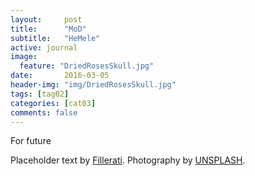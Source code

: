 ```yaml
---
layout:     post
title:      "MoD"
subtitle:   "HeMele"
active: journal
image:
  feature: "DriedRosesSkull.jpg"
date:       2016-03-05 
header-img: "img/DriedRosesSkull.jpg"
tags: [tag02]
categories: [cat03]
comments: false
---
```


<p>For future</p>

<p>Placeholder text by <a href="http://www.fillerati.com/">Fillerati</a>. Photography by <a href="https://unsplash.com">UNSPLASH</a>.</p>
